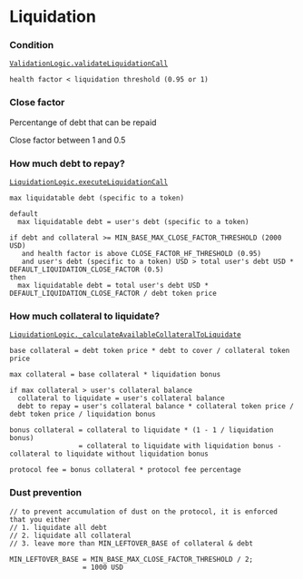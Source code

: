 # Liquidation

### Condition

[`ValidationLogic.validateLiquidationCall`](https://github.com/aave-dao/aave-v3-origin/blob/5431379f8beb4d7128c84a81ced3917d856efa84/src/contracts/protocol/libraries/logic/ValidationLogic.sol#L379-L424)

```
health factor < liquidation threshold (0.95 or 1)
```

### Close factor

Percentange of debt that can be repaid

Close factor between 1 and 0.5

### How much debt to repay?

[`LiquidationLogic.executeLiquidationCall`](https://github.com/aave-dao/aave-v3-origin/blob/5431379f8beb4d7128c84a81ced3917d856efa84/src/contracts/protocol/libraries/logic/LiquidationLogic.sol#L199-L437)

```
max liquidatable debt (specific to a token)

default
  max liquidatable debt = user's debt (specific to a token)

if debt and collateral >= MIN_BASE_MAX_CLOSE_FACTOR_THRESHOLD (2000 USD)
   and health factor is above CLOSE_FACTOR_HF_THRESHOLD (0.95)
   and user's debt (specific to a token) USD > total user's debt USD * DEFAULT_LIQUIDATION_CLOSE_FACTOR (0.5)
then
  max liquidatable debt = total user's debt USD * DEFAULT_LIQUIDATION_CLOSE_FACTOR / debt token price
```

### How much collateral to liquidate?

[`LiquidationLogic._calculateAvailableCollateralToLiquidate`](https://github.com/aave-dao/aave-v3-origin/blob/5431379f8beb4d7128c84a81ced3917d856efa84/src/contracts/protocol/libraries/logic/LiquidationLogic.sol#L633-L684)

```
base collateral = debt token price * debt to cover / collateral token price

max collateral = base collateral * liquidation bonus

if max collateral > user's collateral balance
  collateral to liquidate = user's collateral balance
  debt to repay = user's collateral balance * collateral token price / debt token price / liquidation bonus

bonus collateral = collateral to liquidate * (1 - 1 / liquidation bonus)
                 = collateral to liquidate with liquidation bonus - collateral to liquidate without liquidation bonus

protocol fee = bonus collateral * protocol fee percentage
```

### Dust prevention

```
// to prevent accumulation of dust on the protocol, it is enforced that you either
// 1. liquidate all debt
// 2. liquidate all collateral
// 3. leave more than MIN_LEFTOVER_BASE of collateral & debt

MIN_LEFTOVER_BASE = MIN_BASE_MAX_CLOSE_FACTOR_THRESHOLD / 2;
                  = 1000 USD
```
